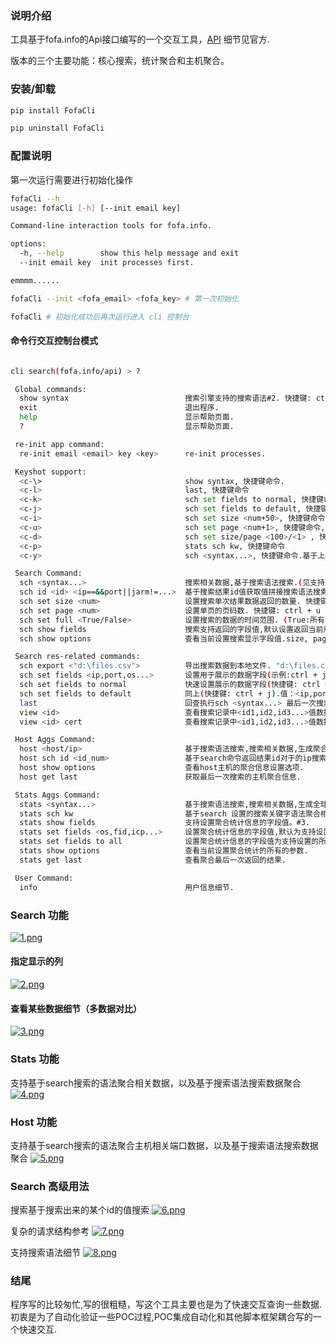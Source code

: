 ### 说明介绍
工具基于fofa.info的Api接口编写的一个交互工具，[API](https://fofa.info/api) 细节见官方.

版本的三个主要功能：核心搜索，统计聚合和主机聚合。

### 安装/卸载

```bash
pip install FofaCli
```
```bash
pip uninstall FofaCli
```

### 配置说明

第一次运行需要进行初始化操作

```bash
fofaCli --h
usage: fofaCli [-h] [--init email key]

Command-line interaction tools for fofa.info.

options:
  -h, --help        show this help message and exit
  --init email key  init processes first.

emmmm......
```

```bash
fofaCli --init <fofa_email> <fofa_key> # 第一次初始化
```

```bash
fofaCli # 初始化成功后再次运行进入 cli 控制台
```
#### 命令行交互控制台模式

```bash

cli search(fofa.info/api) > ?

 Global commands:
  show syntax                          搜索引擎支持的搜索语法#2. 快捷键: ctrl + \
  exit                                 退出程序.
  help                                 显示帮助页面.
  ?                                    显示帮助页面.

 re-init app command:
  re-init email <email> key <key>      re-init processes.

 Keyshot support:
  <c-\>                                show syntax, 快捷键命令.
  <c-l>                                last, 快捷键命令
  <c-k>                                sch set fields to normal, 快捷键命令
  <c-j>                                sch set fields to default, 快捷键命令
  <c-i>                                sch set size <num+50>, 快捷键命令,每按一次size加50
  <c-u>                                sch set page <num+1>, 快捷键命令,每按一次page加1
  <c-d>                                sch set size/page <100>/<1> , 快捷键命令,设置size/page为默认值
  <c-p>                                stats sch kw, 快捷键命令
  <c-y>                                sch <syntax...>, 快捷键命令.基于上一次的搜索语法再次搜索.

 Search Command:
  sch <syntax...>                      搜索相关数据,基于搜索语法搜索.(见支持的搜索语法#2)
  sch id <id> <ip==&&port||jarm!=...>  基于搜索结果id值获取值拼接搜索语法搜索(高级用法).
  sch set size <num>                   设置搜索单次结果数据返回的数量. 快捷键: ctrl + i
  sch set page <num>                   设置单页的页码数. 快捷键: ctrl + u
  sch set full <True/False>            设置搜索的数据的时间范围. (True:所有时间,False:最近一年).
  sch show fields                      搜索支持返回的字段值,默认设置返回当前用户支持设置的所有字段(不可修改), body,fid,structinfo除外.#1.
  sch show options                     查看当前设置搜索显示字段值.size, page, full, fileds的设置.

 Search res-related commands:
  sch export <"d:\files.csv">          导出搜索数据到本地文件. "d:\files.csv"
  sch set fields <ip,port,os...>       设置用于展示的数据字段(示例:ctrl + j/k , ctrl + l).见全局支持设置的字段#1 或https://fofa.info/api. 附录1
  sch set fields to normal             快速设置展示的数据字段(快捷键: ctrl + k).值：<ip,port,os,jarm,cert,banner,header,server,country,title,as_organization>.
  sch set fields to default            同上(快捷键: ctrl + j).值：<ip,port,protocol,host,domain,os,server,banner,header,title,city,country,longitude,latitude>.
  last                                 回查执行sch <syntax...> 最后一次搜索的记录. 快捷键: ctrl + l
  view <id>                            查看搜索记录中<id1,id2,id3...>值数据的详细信息.
  view <id> cert                       查看搜索记录中<id1,id2,id3...>值数据对应的<证书>数据详细信息.

 Host Aggs Command:
  host <host/ip>                       基于搜索语法搜索,搜索相关数据,生成聚合信息,获取基础信息和IP标签.
  host sch id <id_num>                 基于search命令返回结果id对于的ip搜索来查询生成聚合信息.
  host show options                    查看host主机的聚合信息设置选项.
  host get last                        获取最后一次搜索的主机聚合信息.

 Stats Aggs Command:
  stats <syntax...>                    基于搜索语法搜索,搜索相关数据,生成全球统计信息,获取统计每个字段的前5排名..见#2
  stats sch kw                         基于search 设置的搜索关键字语法聚合相关数据.快捷键: ctrl + p
  stats show fields                    支持设置聚合统计信息的字段值。#3.
  stats set fields <os,fid,icp...>     设置聚合统计信息的字段值,默认为支持设置的所有字段。见#3.
  stats set fields to all              设置聚合统计信息的字段值为支持设置的所有字段。见#3.
  stats show options                   查看当前设置聚合统计的所有的参数.
  stats get last                       查看聚合最后一次返回的结果.

 User Command:
  info                                 用户信息细节.
```

### Search 功能
[![1.png](https://i.postimg.cc/fWH7HVww/1.png)](https://postimg.cc/Lh1Z56Y7)

#### 指定显示的列

[![2.png](https://i.postimg.cc/Bn8G8Pvt/2.png)](https://postimg.cc/Mn8LNTV8)

#### 查看某些数据细节（多数据对比）

[![3.png](https://i.postimg.cc/MKLrcsNJ/3.png)](https://postimg.cc/BXxCkCJm)

### Stats 功能
支持基于search搜索的语法聚合相关数据，以及基于搜索语法搜索数据聚合
[![4.png](https://i.postimg.cc/fLjbH21V/4.png)](https://postimg.cc/PpJhJ4XH)

### Host 功能
支持基于search搜索的语法聚合主机相关端口数据，以及基于搜索语法搜索数据聚合
[![5.png](https://i.postimg.cc/s2JL25hk/5.png)](https://postimg.cc/VSdgGr4g)


### Search 高级用法
搜索基于搜索出来的某个id的值搜索
[![6.png](https://i.postimg.cc/J4VYLTyT/6.png)](https://postimg.cc/4nPQvQQt)

复杂的请求结构参考
[![7.png](https://i.postimg.cc/pXmWwLFQ/7.png)](https://postimg.cc/qzdHn0Qg)

支持搜索语法细节
[![8.png](https://i.postimg.cc/3xbbP32G/8.png)](https://postimg.cc/TKg9bM72)
### 结尾
程序写的比较匆忙,写的很粗糙，写这个工具主要也是为了快速交互查询一些数据.初衷是为了自动化验证一些POC过程,POC集成自动化和其他脚本框架耦合写的一个快速交互.
